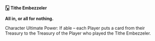 #### 🃋 Tithe Embezzeler

**All in, or all for nothing.**

Character Ultimate Power: If able – each Player puts a card from their Treasury to the Treasury of the Player who played the Tithe Embezzeler.
